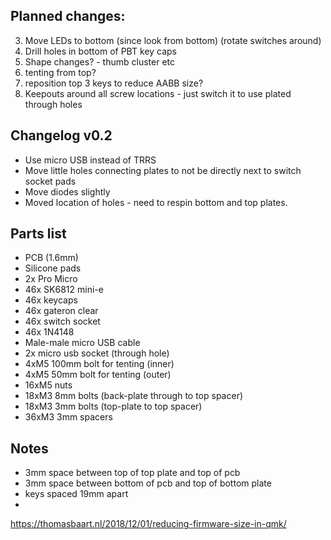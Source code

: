 ## Planned changes:


3. Move LEDs to bottom (since look from bottom) (rotate switches around)
4. Drill holes in bottom of PBT key caps
5. Shape changes? - thumb cluster etc
6. tenting from top?
7. reposition top 3 keys to reduce AABB size?
8. Keepouts around all screw locations - just switch it to use plated through
   holes

## Changelog v0.2
- Use micro USB instead of TRRS
- Move little holes connecting plates to not be directly next to switch socket
  pads
- Move diodes slightly
- Moved location of holes - need to respin bottom and top plates.

## Parts list

- PCB (1.6mm)
- Silicone pads
- 2x Pro Micro
- 46x SK6812 mini-e
- 46x keycaps
- 46x gateron clear
- 46x switch socket
- 46x 1N4148
- Male-male micro USB cable
- 2x micro usb socket (through hole)
- 4xM5 100mm bolt for tenting (inner)
- 4xM5 50mm  bolt for tenting (outer)
- 16xM5 nuts
- 18xM3 8mm bolts (back-plate through to top spacer)
- 18xM3 3mm bolts (top-plate to top spacer)
- 36xM3 3mm spacers

## Notes
- 3mm space between top of top plate and top of pcb
- 3mm space between bottom of pcb and top of bottom plate
- keys spaced 19mm apart
-

https://thomasbaart.nl/2018/12/01/reducing-firmware-size-in-qmk/
